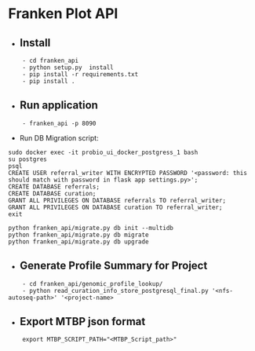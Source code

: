 Franken Plot  API
=============

- Install
    --
``` 
    - cd franken_api
    - python setup.py  install
    - pip install -r requirements.txt
    - pip install .
``` 
 - Run application
    --
```
    - franken_api -p 8090
```

- Run DB Migration script:

```
sudo docker exec -it probio_ui_docker_postgress_1 bash
su postgres
psql
CREATE USER referral_writer WITH ENCRYPTED PASSWORD '<password: this should match with password in flask app settings.py>';
CREATE DATABASE referrals;
CREATE DATABASE curation;
GRANT ALL PRIVILEGES ON DATABASE referrals TO referral_writer;
GRANT ALL PRIVILEGES ON DATABASE curation TO referral_writer;
exit

python franken_api/migrate.py db init --multidb
python franken_api/migrate.py db migrate
python franken_api/migrate.py db upgrade
```

- Generate Profile Summary for Project 
    --
```
    - cd franken_api/genomic_profile_lookup/
    - python read_curation_info_store_postgresql_final.py '<nfs-autoseq-path>' '<project-name>
```

- Export MTBP json format 
    --
```
    export MTBP_SCRIPT_PATH="<MTBP_Script_path>"

```